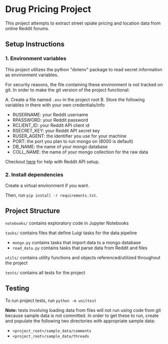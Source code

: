 # Drug Pricing Project
This project attempts to extract street opiate pricing and location data from online Reddit forums.

## Setup Instructions

### 1. Environment variables
This project utilizes the python "dotenv" package to read secret information as environment variables.

For security reasons, the file containing these environment is not tracked on git.  In order to make the git version of the project functional:

A. Create a file named `.env` in the project root
B. Store the following variables in there with your own credentials/info
- RUSERNAME: your Reddit username
- RPASSWORD: your Reddit password
- RCLIENT_ID: your Reddit API client id
- RSECRET_KEY: your Reddit API secret key
- RUSER_AGENT: the identifier you use for your machine
- PORT: the port you plan to run mongo on (8000 is default)
- DB_NAME: the name of your mongo database
- COLL_NAME: the name of your mongo collection for the raw data

Checkout [here](https://www.reddit.com/dev/api/oauth/) for help with Reddit API setup.

### 2. Install dependencies
Create a virtual environment if you want.

Then, run `pip install -r requirements.txt`.

## Project Structure

`notebooks/` contains exploratory code in Jupyter Notebooks

`tasks/` contains files that define Luigi tasks for the data pipeline
- `mongo.py` contains tasks that import data to a mongo database
- `read_data.py` contains tasks that parse data from Reddit and files

`utils/` contains utility functions and objects referenced/utilized throughout the project

`tests/` contains all tests for the project

## Testing

To run project tests, run `python -m unittest`

**Note:** tests involving loading data from files will not run using code from git because sample data is not committed.
In order to get these to run, create and populate the following two directories with appropriate sample data:
- `<project_root>/sample_data/comments`
- `<project_root>/sample_data/threads`
